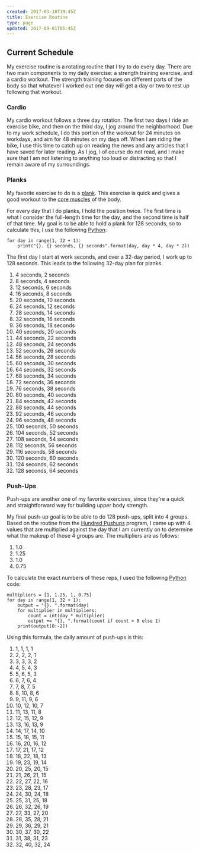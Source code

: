 ```yaml
---
created: 2017-03-18T19:45Z
title: Exercise Routine
type: page
updated: 2017-09-01T05:45Z
---
```


## Current Schedule

My exercise routine is a rotating routine that I try to do every day. There are two main components to my daily exercise: a strength training exercise, and a cardio workout. The strength training focuses on different parts of the body so that whatever I worked out one day will get a day or two to rest up following that workout.

### Cardio

My cardio workout follows a three day rotation. The first two days I ride an exercise bike, and then on the third day, I jog around the neighborhood. Due to my work schedule, I do this portion of the workout for 24 minutes on workdays, and aim for 48 minutes on my days off. When I am riding the bike, I use this time to catch up on reading the news and any articles that I have saved for later reading. As I jog, I of course do not read, and I make sure that I am not listening to anything too loud or distracting so that I remain aware of my surroundings.

### Planks

My favorite exercise to do is a [plank](https://en.wikipedia.org/wiki/Plank_(exercise)). This exercise is quick and gives a good workout to the [core muscles](https://en.wikipedia.org/wiki/Core_(anatomy)) of the body.

For every day that I do planks, I hold the position twice. The first time is what I consider the full-length time for the day, and the second time is half of that time. My goal is to be able to hold a plank for 128 seconds, so to calculate this, I use the following [Python](https://en.wikipedia.org/wiki/Python_(programming_language)):

	for day in range(1, 32 + 1):
		print("{}. {} seconds, {} seconds".format(day, day * 4, day * 2))

The first day I start at work seconds, and over a 32-day period, I work up to 128 seconds. This leads to the following 32-day plan for planks.

1. 4 seconds, 2 seconds
2. 8 seconds, 4 seconds
3. 12 seconds, 6 seconds
4. 16 seconds, 8 seconds
5. 20 seconds, 10 seconds
6. 24 seconds, 12 seconds
7. 28 seconds, 14 seconds
8. 32 seconds, 16 seconds
9. 36 seconds, 18 seconds
10. 40 seconds, 20 seconds
11. 44 seconds, 22 seconds
12. 48 seconds, 24 seconds
13. 52 seconds, 26 seconds
14. 56 seconds, 28 seconds
15. 60 seconds, 30 seconds
16. 64 seconds, 32 seconds
17. 68 seconds, 34 seconds
18. 72 seconds, 36 seconds
19. 76 seconds, 38 seconds
20. 80 seconds, 40 seconds
21. 84 seconds, 42 seconds
22. 88 seconds, 44 seconds
23. 92 seconds, 46 seconds
24. 96 seconds, 48 seconds
25. 100 seconds, 50 seconds
26. 104 seconds, 52 seconds
27. 108 seconds, 54 seconds
28. 112 seconds, 56 seconds
29. 116 seconds, 58 seconds
30. 120 seconds, 60 seconds
31. 124 seconds, 62 seconds
32. 128 seconds, 64 seconds

### Push-Ups

Push-ups are another one of my favorite exercises, since they're a quick and straightforward way for building upper body strength.

My final push-up goal is to be able to do 128 push-ups, split into 4 groups. Based on the routine from the [Hundred Pushups](http://hundredpushups.com) program, I came up with 4 values that are multiplied against the day that I am currently on to determine what the makeup of those 4 groups are. The multipliers are as follows:

1. 1.0
2. 1.25
3. 1.0
4. 0.75

To calculate the exact numbers of these reps, I used the following [Python](https://en.wikipedia.org/wiki/Python_(programming_language)) code:

	multipliers = [1, 1.25, 1, 0.75]
	for day in range(1, 32 + 1):
		output = "{}. ".format(day)
		for multiplier in multipliers:
			count = int(day * multiplier)
			output += "{}, ".format(count if count > 0 else 1)
		print(output[0:-2])

Using this formula, the daily amount of push-ups is this:

1. 1, 1, 1, 1
2. 2, 2, 2, 1
3. 3, 3, 3, 2
4. 4, 5, 4, 3
5. 5, 6, 5, 3
6. 6, 7, 6, 4
7. 7, 8, 7, 5
8. 8, 10, 8, 6
9. 9, 11, 9, 6
10. 10, 12, 10, 7
11. 11, 13, 11, 8
12. 12, 15, 12, 9
13. 13, 16, 13, 9
14. 14, 17, 14, 10
15. 15, 18, 15, 11
16. 16, 20, 16, 12
17. 17, 21, 17, 12
18. 18, 22, 18, 13
19. 19, 23, 19, 14
20. 20, 25, 20, 15
21. 21, 26, 21, 15
22. 22, 27, 22, 16
23. 23, 28, 23, 17
24. 24, 30, 24, 18
25. 25, 31, 25, 18
26. 26, 32, 26, 19
27. 27, 33, 27, 20
28. 28, 35, 28, 21
29. 29, 36, 29, 21
30. 30, 37, 30, 22
31. 31, 38, 31, 23
32. 32, 40, 32, 24
